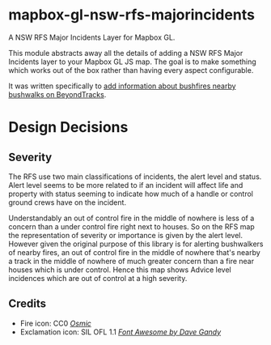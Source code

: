 # mapbox-gl-nsw-rfs-majorincidents

A NSW RFS Major Incidents Layer for Mapbox GL.

This module abstracts away all the details of adding a NSW RFS Major Incidents layer to your Mapbox GL JS map. The goal is to make something which works out of the box rather than having every aspect configurable.

It was written specifically to [add information about bushfires nearby bushwalks on BeyondTracks](https://www.beyondtracks.com).

# Design Decisions
## Severity

The RFS use two main classifications of incidents, the alert level and status. Alert level seems to be more related to if an incident will affect life and property with status seeming to indicate how much of a handle or control ground crews have on the incident.

Understandably an out of control fire in the middle of nowhere is less of a concern than a under control fire right next to houses. So on the RFS map the representation of severity or importance is given by the alert level. However given the original purpose of this library is for alerting bushwalkers of nearby fires, an out of control fire in the middle of nowhere that's nearby a track in the middle of nowhere of much greater concern than a fire near houses which is under control. Hence this map shows Advice level incidences which are out of control at a high severity.

## Credits
 - Fire icon:  CC0 [_Osmic_](https://gitlab.com/gmgeo/osmic)
 - Exclamation icon: SIL OFL 1.1 [_Font Awesome by Dave Gandy_](http://fontawesome.io)
